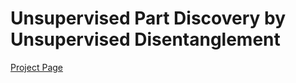 # Unsupervised Part Discovery by Unsupervised Disentanglement

[Project Page](https://compvis.github.io/unsupervised-part-segmentation/index.html)
